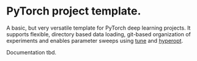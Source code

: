 # PyTorch project template.

A basic, but very versatile template for PyTorch deep learning projects. It supports flexible, directory based data loading, git-based organization of experiments and enables parameter sweeps using [tune](https://ray.readthedocs.io/en/latest/tune.html) and [hyperopt](https://github.com/hyperopt/hyperopt).

Documentation tbd.
